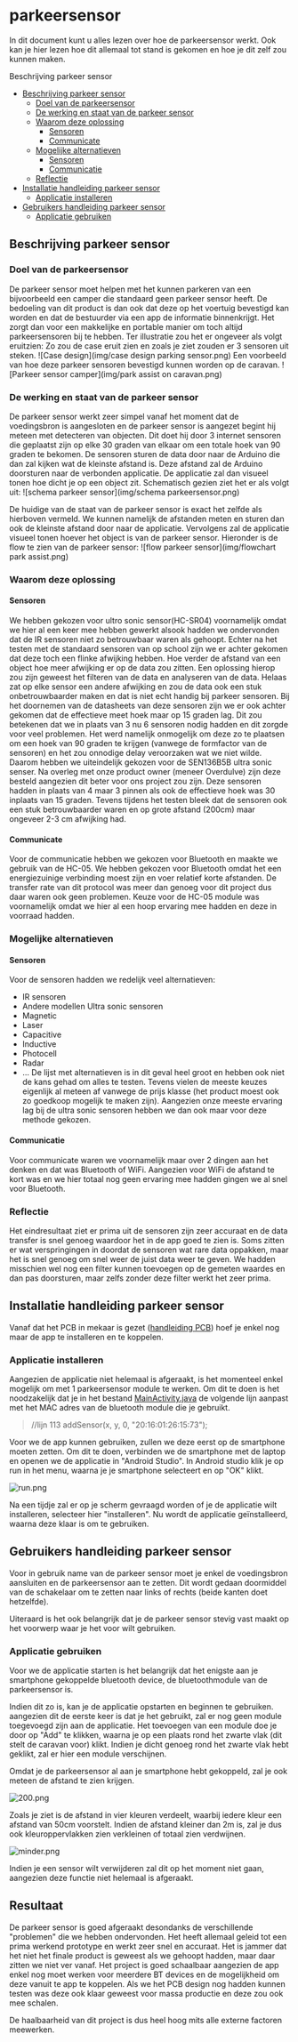 # parkeersensor
In dit document kunt u alles lezen over hoe de parkeersensor werkt.
Ook kan je hier lezen hoe dit allemaal tot stand is gekomen en hoe je dit zelf zou kunnen maken.

<!-- START doctoc generated TOC please keep comment here to allow auto update -->
<!-- DON'T EDIT THIS SECTION, INSTEAD RE-RUN doctoc TO UPDATE -->
 Beschrijving parkeer sensor

- [Beschrijving parkeer sensor](#beschrijving-parkeer-sensor)
  - [Doel van de parkeersensor](#doel-van-de-parkeersensor)
  - [De werking en staat van de parkeer sensor](#de-werking-en-staat-van-de-parkeer-sensor)
  - [Waarom deze oplossing](#waarom-deze-oplossing)
    - [Sensoren](#sensoren)
    - [Communicate](#communicate)
  - [Mogelijke alternatieven](#mogelijke-alternatieven)
    - [Sensoren](#sensoren-1)
    - [Communicatie](#communicatie)
  - [Reflectie](#reflectie)
- [Installatie handleiding parkeer sensor](#installatie-handleiding-parkeer-sensor)
  - [Applicatie installeren](#applicatie-installeren)
- [Gebruikers handleiding parkeer sensor](#gebruikers-handleiding-parkeer-sensor)
  - [Applicatie gebruiken](#applicatie-gebruiken)

<!-- END doctoc generated TOC please keep comment here to allow auto update -->
## Beschrijving parkeer sensor




### Doel van de parkeersensor
De parkeer sensor moet helpen met het kunnen parkeren van een bijvoorbeeld een camper die standaard geen parkeer sensor heeft.
De bedoeling van dit product is dan ook dat deze op het voertuig bevestigd kan worden en dat de bestuurder via een app de informatie binnenkrijgt.
Het zorgt dan voor een makkelijke en portable manier om toch altijd parkeersensoren bij te hebben.
Ter illustratie zou het er ongeveer als volgt eruitzien:
Zo zou de case eruit zien en zoals je ziet zouden er 3 sensoren uit steken.
![Case design](img/case design parking sensor.png)
Een voorbeeld van hoe deze parkeer sensoren bevestigd kunnen worden op de caravan.
![Parkeer sensor camper](img/park assist on caravan.png)

### De werking en staat van de parkeer sensor
De parkeer sensor werkt zeer simpel vanaf het moment dat de voedingsbron is aangesloten en de parkeer sensor is aangezet begint hij meteen met detecteren van objecten.
Dit doet hij door 3 internet sensoren die geplaatst zijn op elke 30 graden van elkaar om een totale hoek van 90 graden te bekomen.
De sensoren sturen de data door naar de Arduino die dan zal kijken wat de kleinste afstand is. Deze afstand zal de Arduino doorsturen naar de verbonden applicatie. De applicatie zal dan visueel tonen hoe dicht je op een object zit.
Schematisch gezien ziet het er als volgt uit:
![schema parkeer sensor](img/schema parkeersensor.png)

De huidige van de staat van de parkeer sensor is exact het zelfde als hierboven vermeld.
We kunnen namelijk de afstanden meten en sturen dan ook de kleinste afstand door naar de applicatie.
Vervolgens zal de applicatie visueel tonen hoever het object is van de parkeer sensor.
Hieronder is de flow te zien van de parkeer sensor:
![flow parkeer sensor](img/flowchart park assist.png)

### Waarom deze oplossing
#### Sensoren
We hebben gekozen voor ultro sonic sensor(HC-SR04) voornamelijk omdat we hier al een keer mee hebben gewerkt alsook hadden we ondervonden dat de IR sensoren niet zo betrouwbaar waren als gehoopt.
Echter na het testen met de standaard sensoren van op school zijn we er achter gekomen dat deze toch een flinke afwijking hebben.
Hoe verder de afstand van een object hoe meer afwijking er op de data zou zitten. Een oplossing hierop zou zijn geweest het filteren van de data en analyseren van de data. Helaas zat op elke sensor een andere afwijking en zou de data ook een stuk onbetrouwbaarder maken en dat is niet echt handig bij parkeer sensoren.
Bij het doornemen van de datasheets van deze sensoren zijn we er ook achter gekomen dat de effectieve meet hoek maar op 15 graden lag. Dit zou betekenen dat we in plaats van 3 nu 6 sensoren nodig hadden en dit zorgde voor veel problemen.
Het werd namelijk onmogelijk om deze zo te plaatsen om een hoek van 90 graden te krijgen (vanwege de formfactor van de sensoren) en het zou onnodige delay veroorzaken wat we niet wilde.
Daarom hebben we uiteindelijk gekozen voor de SEN136B5B ultra sonic senser. Na overleg met onze product owner (meneer Overdulve) zijn deze besteld aangezien dit beter voor ons project zou zijn. Deze sensoren hadden in plaats van 4 maar 3 pinnen als ook de effectieve hoek was 30 inplaats van 15 graden.
Tevens tijdens het testen bleek dat de sensoren ook een stuk betrouwbaarder waren en op grote afstand (200cm) maar ongeveer 2-3 cm afwijking had.

#### Communicate
Voor de communicatie hebben we gekozen voor Bluetooth en maakte we gebruik van de HC-05.
We hebben gekozen voor Bluetooth omdat het een energiezuinige verbinding moest zijn en voer relatief korte afstanden.
De transfer rate van dit protocol was meer dan genoeg voor dit project dus daar waren ook geen problemen.
Keuze voor de HC-05 module was voornamelijk omdat we hier al een hoop ervaring mee hadden en deze in voorraad hadden.

### Mogelijke alternatieven
#### Sensoren
Voor de sensoren hadden we redelijk veel alternatieven:
 - IR sensoren
 - Andere modellen Ultra sonic sensoren
 - Magnetic
 - Laser
 - Capacitive
 - Inductive
 - Photocell
 - Radar
 - ...
De lijst met alternatieven is in dit geval heel groot en hebben ook niet de kans gehad om alles te testen.
Tevens vielen de meeste keuzes eigenlijk al meteen af vanwege de prijs klasse (het product moest ook zo goedkoop mogelijk te maken zijn).
Aangezien onze meeste ervaring lag bij de ultra sonic sensoren hebben we dan ook maar voor deze methode gekozen.

#### Communicatie
Voor communicate waren we voornamelijk maar over 2 dingen aan het denken en dat was Bluetooth of WiFi.
Aangezien voor WiFi de afstand te kort was en we hier totaal nog geen ervaring mee hadden gingen we al snel voor Bluetooth.

### Reflectie

Het eindresultaat ziet er prima uit de sensoren zijn zeer accuraat en de data transfer is snel genoeg waardoor het in de app goed te zien is. Soms zitten er wat verspringingen in doordat de sensoren wat rare data oppakken, maar het is snel genoeg om snel weer de juist data weer te geven. We hadden misschien wel nog een filter kunnen toevoegen op de gemeten waardes en dan pas doorsturen, maar zelfs zonder deze filter werkt het zeer prima.

## Installatie handleiding parkeer sensor
Vanaf dat het PCB in mekaar is gezet ([handleiding PCB](pcb-design.md)) hoef je enkel nog maar de app te installeren en te koppelen.
### Applicatie installeren

Aangezien de applicatie niet helemaal is afgeraakt, is het momenteel enkel mogelijk om met 1 parkeersensor module te werken. Om dit te doen is het noodzakelijk dat je in het bestand [MainActivity.java]() de volgende lijn aanpast met het MAC adres van de bluetooth module die je gebruikt.

> //lijn 113
> addSensor(x, y, 0, "20:16:01:26:15:73");

Voor we de app kunnen gebruiken, zullen we deze eerst op de smartphone moeten zetten. Om dit te doen, verbinden we de smartphone met de laptop en openen we de applicatie in "Android Studio". In Android studio klik je op run in het menu, waarna je je smartphone selecteert en op "OK" klikt.

![run.png](img/run.png)

Na een tijdje zal er op je scherm gevraagd worden of je de applicatie wilt installeren, selecteer hier "installeren". Nu wordt de applicatie geïnstalleerd, waarna deze klaar is om te gebruiken.

## Gebruikers handleiding parkeer sensor
Voor in gebruik name van de parkeer sensor moet je enkel de voedingsbron aansluiten en de parkeersensor aan te zetten.
Dit wordt gedaan doormiddel van de schakelaar om te zetten naar links of rechts (beide kanten doet hetzelfde).

Uiteraard is het ook belangrijk dat je de parkeer sensor stevig vast maakt op het voorwerp waar je het voor wilt gebruiken.

### Applicatie gebruiken
Voor we de applicatie starten is het belangrijk dat het enigste aan je smartphone gekoppelde bluetooth device, de bluetoothmodule van de parkeersensor is.

Indien dit zo is, kan je de applicatie opstarten en beginnen te gebruiken. aangezien dit de eerste keer is dat je het gebruikt, zal er nog geen module toegevoegd zijn aan de applicatie. Het toevoegen van een module doe je door op "Add" te klikken, waarna je op een plaats rond het zwarte vlak (dit stelt de caravan voor) klikt. Indien je dicht genoeg rond het zwarte vlak hebt geklikt, zal er hier een module verschijnen.

Omdat je de parkeersensor al aan je smartphone hebt gekoppeld, zal je ook meteen de afstand te zien krijgen.

![200.png](img/200.png)

Zoals je ziet is de afstand in vier kleuren verdeelt, waarbij iedere kleur een afstand van 50cm voorstelt. Indien de afstand kleiner dan 2m is, zal je dus ook kleuroppervlakken zien verkleinen of totaal zien verdwijnen.

![minder.png](img/minder.png)

Indien je een sensor wilt verwijderen zal dit op het moment niet gaan, aangezien deze functie niet helemaal is afgeraakt.

## Resultaat
De parkeer sensor is goed afgeraakt desondanks de verschillende "problemen" die we hebben ondervonden.
Het heeft allemaal geleid tot een prima werkend prototype en werkt zeer snel en accuraat.
Het is jammer dat het niet het finale product is geweest als we gehoopt hadden, maar daar zitten we niet ver vanaf.
Het project is goed schaalbaar aangezien de app enkel nog moet werken voor meerdere BT devices en de mogelijkheid om deze vanuit te app te koppelen.
Als we het PCB design nog hadden kunnen testen was deze ook klaar geweest voor massa productie en deze zou ook mee schalen.

De haalbaarheid van dit project is dus heel hoog mits alle externe factoren meewerken.